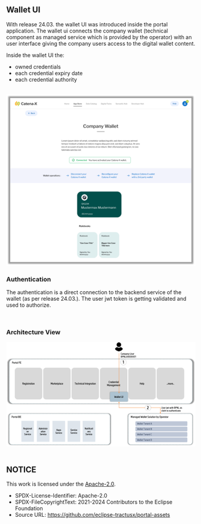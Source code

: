 ## Wallet UI

With release 24.03. the wallet UI was introduced inside the portal application.
The wallet ui connects the company wallet (technical component as managed service which is provided by the operator) with an user interface giving the company users access to the digital wallet content.

Inside the wallet UI the:
* owned credentials
* each credential expiry date
* each credential authority

<br>

<img width="520" alt="image" src="https://raw.githubusercontent.com/eclipse-tractusx/portal-assets/main/docs/static/walletUI.png">

<br>

### Authentication

The authentication is a direct connection to the backend service of the wallet (as per release 24.03.).
The user jwt token is getting validated and used to authorize.

<br>

### Architecture View

<img width="520" alt="image" src="https://raw.githubusercontent.com/eclipse-tractusx/portal-assets/main/docs/static/walletUIArchitecture.png">

<br>
<br>

## NOTICE

This work is licensed under the [Apache-2.0](https://www.apache.org/licenses/LICENSE-2.0).

- SPDX-License-Identifier: Apache-2.0
- SPDX-FileCopyrightText: 2021-2024 Contributors to the Eclipse Foundation
- Source URL: https://github.com/eclipse-tractusx/portal-assets
